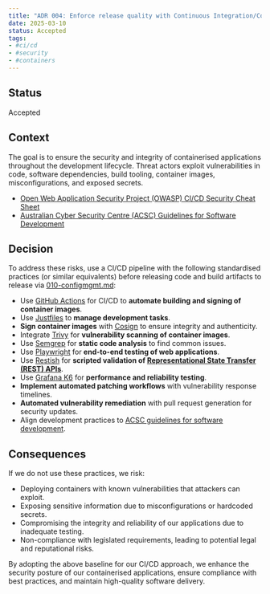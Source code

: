 ```yaml
---
title: "ADR 004: Enforce release quality with Continuous Integration/Continuous Deployment (CI/CD) prechecks and build attestation"
date: 2025-03-10
status: Accepted
tags:
- #ci/cd
- #security
- #containers
---
```


## Status

Accepted

## Context

The goal is to ensure the security and integrity of containerised applications throughout the development lifecycle. Threat actors exploit vulnerabilities in code, software dependencies, build tooling, container images, misconfigurations, and exposed secrets.

- [Open Web Application Security Project (OWASP) CI/CD Security Cheat Sheet](https://cheatsheetseries.owasp.org/cheatsheets/CI_CD_Security_Cheat_Sheet.html)
- [Australian Cyber Security Centre (ACSC) Guidelines for Software Development](https://www.cyber.gov.au/resources-business-and-government/essential-cyber-security/ism/cyber-security-guidelines/guidelines-software-development)

## Decision

To address these risks, use a CI/CD pipeline with the following standardised practices (or similar equivalents) before releasing code and build artifacts to release via [010-configmgmt.md](../operations/010-configmgmt.md):

- Use [GitHub Actions](https://docs.github.com/en/actions/about-github-actions/understanding-github-actions) for CI/CD to **automate building and signing of container images**.
- Use [Justfiles](https://just.systems/man/en/) to **manage development tasks**.
- **Sign container images** with [Cosign](https://github.com/sigstore/cosign) to ensure integrity and authenticity.
- Integrate [Trivy](https://trivy.dev/latest/docs/target/container_image/) for **vulnerability scanning of container images**.
- Use [Semgrep](https://semgrep.dev/docs/getting-started/quickstart) for **static code analysis** to find common issues.
- Use [Playwright](https://playwright.dev/docs/intro) for **end-to-end testing of web applications**.
- Use [Restish](https://rest.sh/#/guide) for **scripted validation of [Representational State Transfer (REST) APIs](003-apis.md)**.
- Use [Grafana K6](https://grafana.com/docs/k6/latest/get-started/write-your-first-test/) for **performance and reliability testing**.
- **Implement automated patching workflows** with vulnerability response timelines.
- **Automated vulnerability remediation** with pull request generation for security updates.
- Align development practices to [ACSC guidelines for software development](https://www.cyber.gov.au/resources-business-and-government/essential-cyber-security/ism/cyber-security-guidelines/guidelines-software-development).

## Consequences

If we do not use these practices, we risk:

- Deploying containers with known vulnerabilities that attackers can exploit.
- Exposing sensitive information due to misconfigurations or hardcoded secrets.
- Compromising the integrity and reliability of our applications due to inadequate testing.
- Non-compliance with legislated requirements, leading to potential legal and reputational risks.

By adopting the above baseline for our CI/CD approach, we enhance the security posture of our containerised applications, ensure compliance with best practices, and maintain high-quality software delivery.
